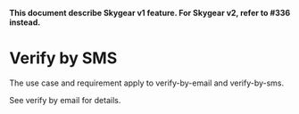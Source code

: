 **This document describe Skygear v1 feature. For Skygear v2, refer to #336 instead.**

# Verify by SMS

The use case and requirement apply to verify-by-email and verify-by-sms.

See verify by email for details.

